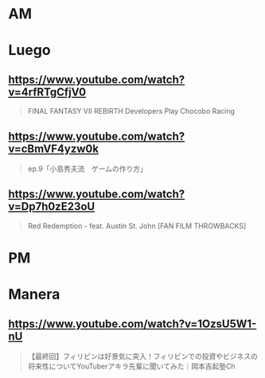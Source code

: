 # AM
# Luego

## https://www.youtube.com/watch?v=4rfRTgCfjV0

> FINAL FANTASY VII REBIRTH Developers Play Chocobo Racing 

## https://www.youtube.com/watch?v=cBmVF4yzw0k

> ep.9「小島秀夫流　ゲームの作り方」 

## https://www.youtube.com/watch?v=Dp7h0zE23oU

> Red Redemption - feat. Austin St. John [FAN FILM THROWBACKS] 

# PM
# Manera

## https://www.youtube.com/watch?v=1OzsU5W1-nU

> 【最終回】フィリピンは好景気に突入！フィリピンでの投資やビジネスの将来性についてYouTuberアキラ先輩に聞いてみた｜岡本吉起塾Ch 
